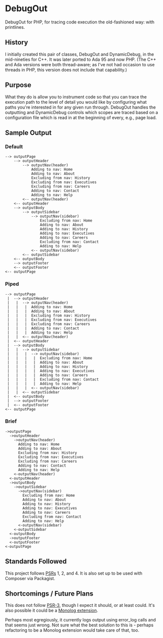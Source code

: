 # DebugOut
DebugOut for PHP, for tracing code execution the old-fashioned way: with printlines.

## History
I initially created this pair of classes, DebugOut and DynamicDebug, in the mid-nineties for C++. It was later ported to Ada 95 and now PHP. (The C++ and Ada versions were both thread-aware; as I've not had occasion to use threads in PHP, this version does not include that capability.)

## Purpose
What they do is allow you to instrument code so that you can trace the execution path to the level of detail you would like by configuring what paths you're interested in for any given run through. DebugOut handles the outputting and DynamicDebug controls which scopes are traced based on a configuration file which is read in at the beginning of every, e.g., page load.

## Sample Output

### Default
```
--> outputPage
    --> outputHeader
        --> outputNav(header)
            Adding to nav: Home
            Adding to nav: About
            Excluding from nav: History
            Excluding from nav: Executives
            Excluding from nav: Careers
            Adding to nav: Contact
            Adding to nav: Help
        <-- outputNav(header)
    <-- outputHeader
    --> outputBody
        --> outputSidebar
            --> outputNav(sidebar)
                Excluding from nav: Home
                Adding to nav: About
                Adding to nav: History
                Adding to nav: Executives
                Adding to nav: Careers
                Excluding from nav: Contact
                Adding to nav: Help
            <-- outputNav(sidebar)
        <-- outputSidebar
    <-- outputBody
    --> outputFooter
    <-- outputFooter
<-- outputPage
```

### Piped
```
--> outputPage
 |  --> outputHeader
 |   |  --> outputNav(header)
 |   |   |  Adding to nav: Home
 |   |   |  Adding to nav: About
 |   |   |  Excluding from nav: History
 |   |   |  Excluding from nav: Executives
 |   |   |  Excluding from nav: Careers
 |   |   |  Adding to nav: Contact
 |   |   |  Adding to nav: Help
 |   |  <-- outputNav(header)
 |  <-- outputHeader
 |  --> outputBody
 |   |  --> outputSidebar
 |   |   |  --> outputNav(sidebar)
 |   |   |   |  Excluding from nav: Home
 |   |   |   |  Adding to nav: About
 |   |   |   |  Adding to nav: History
 |   |   |   |  Adding to nav: Executives
 |   |   |   |  Adding to nav: Careers
 |   |   |   |  Excluding from nav: Contact
 |   |   |   |  Adding to nav: Help
 |   |   |  <-- outputNav(sidebar)
 |   |  <-- outputSidebar
 |  <-- outputBody
 |  --> outputFooter
 |  <-- outputFooter
<-- outputPage
```

### Brief
```
->outputPage
  ->outputHeader
    ->outputNav(header)
      Adding to nav: Home
      Adding to nav: About
      Excluding from nav: History
      Excluding from nav: Executives
      Excluding from nav: Careers
      Adding to nav: Contact
      Adding to nav: Help
    <-outputNav(header)
  <-outputHeader
  ->outputBody
    ->outputSidebar
      ->outputNav(sidebar)
        Excluding from nav: Home
        Adding to nav: About
        Adding to nav: History
        Adding to nav: Executives
        Adding to nav: Careers
        Excluding from nav: Contact
        Adding to nav: Help
      <-outputNav(sidebar)
    <-outputSidebar
  <-outputBody
  ->outputFooter
  <-outputFooter
<-outputPage
```

## Standards Followed
This project follows [PSRs](http://www.php-fig.org/psr/) 1, 2, and 4. It is also set up to be used with Composer via Packagist.

## Shortcomings / Future Plans
This does not follow [PSR-3](http://www.php-fig.org/psr/psr-3/), though I expect it should, or at least could. It's also possible it could be a [Monolog extension](https://github.com/Seldaek/monolog/blob/master/doc/04-extending.md).

Perhaps most egregiously, it currently logs output using error_log calls and that seems just wrong. Not sure what the best solution to this is - perhaps refactoring to be a Monolog extension would take care of that, too.
